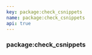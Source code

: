 ```yaml
---
key: package:check_csnippets
name: package:check_csnippets
api: true
---
```


### package:check_csnippets
